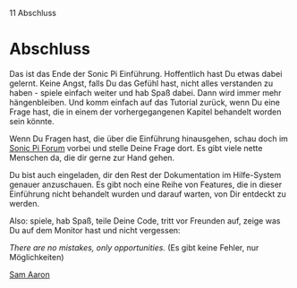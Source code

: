 11 Abschluss

# Abschluss

Das ist das Ende der Sonic Pi Einführung. Hoffentlich hast Du etwas dabei gelernt. Keine Angst, falls Du das Gefühl hast, nicht alles verstanden zu haben - spiele einfach weiter und hab Spaß dabei. Dann wird immer mehr hängenbleiben. Und komm einfach auf das Tutorial zurück, wenn Du eine Frage hast, die in einem der vorhergegangenen Kapitel behandelt worden sein könnte.

Wenn Du Fragen hast, die über die Einführung hinausgehen, schau doch im [Sonic Pi Forum](http://groups.google.com/group/sonic-pi/) vorbei und stelle Deine Frage dort. Es gibt viele nette Menschen da, die dir gerne zur Hand gehen. 

Du bist auch eingeladen, dir den Rest der Dokumentation im Hilfe-System genauer anzuschauen. Es gibt noch eine Reihe von Features, die in dieser Einführung nicht behandelt wurden und darauf warten, von Dir entdeckt zu werden.

Also: spiele, hab Spaß, teile Deine Code, tritt vor Freunden auf, zeige was Du auf dem Monitor hast und nicht vergessen:

*There are no mistakes, only opportunities.*
(Es gibt keine Fehler, nur Möglichkeiten)

[Sam Aaron](http://twitter.com/samaaron)

